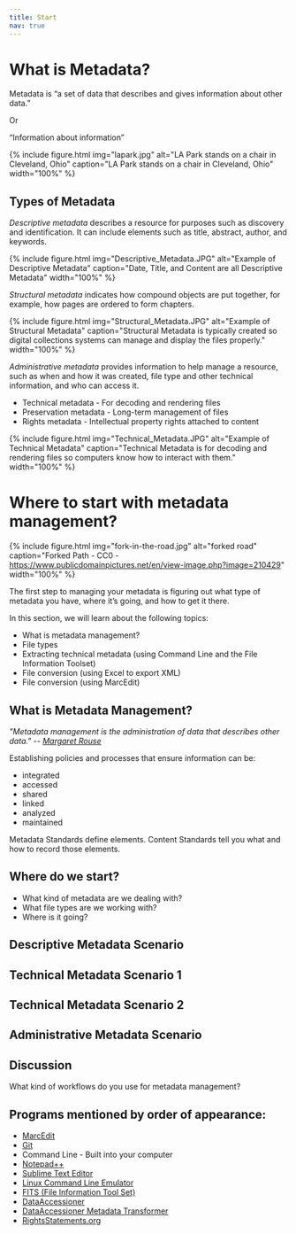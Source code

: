```yaml
---
title: Start
nav: true
---
```


# What is Metadata?

Metadata is “a set of data that describes and gives information about other data.”

Or

“Information about information”

{% include figure.html img="lapark.jpg" alt="LA Park stands on a chair in Cleveland, Ohio" caption="LA Park stands on a chair in Cleveland, Ohio" width="100%" %}

## Types of Metadata

*Descriptive metadata* describes a resource for purposes such as discovery and identification. It can include elements such as title, abstract, author, and keywords.

{% include figure.html img="Descriptive_Metadata.JPG" alt="Example of Descriptive Metadata" caption="Date, Title, and Content are all Descriptive Metadata" width="100%" %}

*Structural metadata* indicates how compound objects are put together, for example, how pages are ordered to form chapters.

{% include figure.html img="Structural_Metadata.JPG" alt="Example of Structural Metadata" caption="Structural Metadata is typically created so digital collections systems can manage and display the files properly." width="100%" %}

*Administrative metadata* provides information to help manage a resource, such as when and how it was created, file type and other technical information, and who can access it.
 * Technical metadata - For decoding and rendering files
 * Preservation metadata - Long-term management of files
 * Rights metadata - Intellectual property rights attached to content

{% include figure.html img="Technical_Metadata.JPG" alt="Example of Technical Metadata" caption="Technical Metadata is for decoding and rendering files so computers know how to interact with them." width="100%" %}

# Where to start with metadata management?
{% include figure.html img="fork-in-the-road.jpg" alt="forked road" caption="Forked Path - CC0 - https://www.publicdomainpictures.net/en/view-image.php?image=210429" width="100%" %}

The first step to managing your metadata is figuring out what type of metadata you have, where it’s going, and how to get it there.

In this section, we will learn about the following topics:
* What is metadata management?
* File types
* Extracting technical metadata (using Command Line and the File Information Toolset)
* File conversion (using Excel to export XML)
* File conversion (using MarcEdit)

## What is Metadata Management?
*"Metadata management is the administration of data that describes other data." -- [Margaret Rouse](https://whatis.techtarget.com/definition/metadata-management)*

Establishing policies and processes that ensure information can be:
* integrated
* accessed
* shared
* linked
* analyzed
* maintained

Metadata Standards define elements.
Content Standards tell you what and how to record those elements.

## Where do we start?

* What kind of metadata are we dealing with?
* What file types are we working with?
* Where is it going?

## Descriptive Metadata Scenario

## Technical Metadata Scenario 1

## Technical Metadata Scenario 2

## Administrative Metadata Scenario

## Discussion
What kind of workflows do you use for metadata management?

## Programs mentioned by order of appearance:
* [MarcEdit](https://marcedit.reeset.net/)
* [Git](https://git-scm.com/)
* Command Line - Built into your computer
* [Notepad++](https://notepad-plus-plus.org/download/v7.7.html)
* [Sublime Text Editor](https://www.sublimetext.com/)
* [Linux Command Line Emulator](https://www.masswerk.at/jsuix/)
* [FITS (File Information Tool Set)](https://projects.iq.harvard.edu/fits/home)
* [DataAccessioner](http://dataaccessioner.org/)
* [DataAccessioner Metadata Transformer](http://dataaccessioner.org/da-mt.htm)
* [RightsStatements.org](http://rightsstatements.org/)
